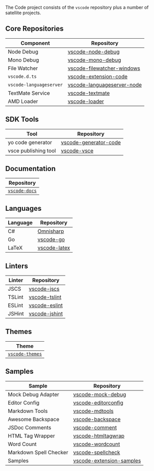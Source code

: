 The Code project consists of the `vscode` repository plus a number of satellite projects.

## Core Repositories
|Component|Repository|
|---|---|
|Node Debug|[vscode-node-debug](https://github.com/microsoft/vscode-node-debug)|
|Mono Debug|[vscode-mono-debug](https://github.com/microsoft/vscode-mono-debug)|
|File Watcher|[vscode-filewatcher-windows](https://github.com/microsoft/vscode-filewatcher-windows)|
|`vscode.d.ts`|[vscode-extension-code](https://github.com/microsoft/vscode-extension-vscode)|
|`vscode-languageserver`|[vscode-languageserver-node](https://github.com/microsoft/vscode-languageserver-node)|
|TextMate Service|[vscode-textmate](https://github.com/microsoft/vscode-textmate)|
|AMD Loader|[vscode-loader](https://github.com/microsoft/vscode-loader)|

## SDK Tools
|Tool|Repository|
|---|---|
|yo code generator|[vscode-generator-code](https://github.com/microsoft/vscode-generator-code)|
|vsce publishing tool|[vscode-vsce](https://github.com/microsoft/vscode-vsce)|

## Documentation
|Repository|
|---|
|[`vscode-docs`](https://github.com/microsoft/vscode-docs)|
 
## Languages
|Language|Repository|
|---|---|
|C#|[Omnisharp](https://github.com/OmniSharp/omnisharp-vscode)
|Go|[vscode-go](https://github.com/microsoft/vscode-go)|
|LaTeX|[vscode-latex](https://github.com/microsoft/vscode-latex)|

## Linters
|Linter|Repository|
|---|---|
|JSCS	|[vscode-jscs](https://github.com/microsoft/vscode-jscs)|
|TSLint	|[vscode-tslint](https://github.com/microsoft/vscode-tslint)|
|ESLint	|[vscode-eslint](https://github.com/microsoft/vscode-eslint)|
|JSHint	|[vscode-jshint](https://github.com/microsoft/vscode-jshint)|

## Themes
|Theme|
|---|
|[`vscode-themes`](https://github.com/microsoft/vscode-themes)


## Samples
|Sample|Repository|
|---|---|
|Mock Debug Adapter|[vscode-mock-debug](https://github.com/microsoft/vscode-mock-debug)|
|Editor Config|[vscode-editorconfig](https://github.com/microsoft/vscode-editorconfig)|
|Markdown Tools|[vscode-mdtools](https://github.com/microsoft/vscode-mdtools)|
|Awesome Backspace|[vscode-backspace](https://github.com/microsoft/vscode-backspace)|
|JSDoc Comments|[vscode-comment](https://github.com/microsoft/vscode-comment)|
|HTML Tag Wrapper|[vscode-htmltagwrap](https://github.com/microsoft/vscode-htmltagwrap)|
|Word Count|[vscode-wordcount](https://github.com/microsoft/vscode-wordcount)|
|Markdown Spell Checker|[vscode-spellcheck](https://github.com/microsoft/vscode-spell-check)|
|Samples|[vscode-extension-samples](https://github.com/microsoft/vscode-extension-samples)|